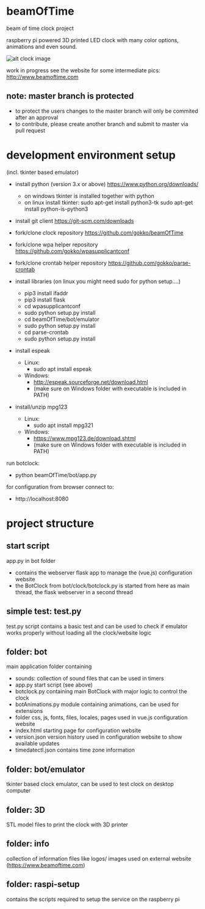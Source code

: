 # beamOfTime
beam of time clock project

raspberry pi powered 3D printed LED clock with many color options, animations and even sound.

![alt clock image](https://www.beamoftime.com/onewebmedia/IMG_20190727_134228.jpg)

work in progress
see the website for some intermediate pics:
http://www.beamoftime.com

## note: master branch is protected
- to protect the users changes to the master branch will only be commited after an approval
- to contribute, please create another branch and submit to master via pull request

# development environment setup
(incl. tkinter based emulator)

- install python (version 3.x or above) https://www.python.org/downloads/
  - on windows tkinter is installed together with python
  - on linux install tkinter:
    sudo apt-get install python3-tk
    sudo apt-get install python-is-python3

- install git client https://git-scm.com/downloads
- fork/clone clock repository https://github.com/gokko/beamOfTime
- fork/clone wpa helper repository https://github.com/gokko/wpasupplicantconf
- fork/clone crontab helper repository https://github.com/gokko/parse-crontab

- install libraries (on linux you might need sudo for python setup....)
  - pip3 install ifaddr
  - pip3 install flask
  - cd wpasupplicantconf
  - sudo python setup.py install
  - cd beamOfTime/bot/emulator 
  - sudo python setup.py install
  - cd parse-crontab
  - sudo python setup.py install

- install espeak
  - Linux:
    - sudo apt install espeak
  - Windows:
    - http://espeak.sourceforge.net/download.html
    - (make sure on Windows folder with executable is included in PATH)
- install/unzip mpg123 
  - Linux:
    - sudo apt install mpg321
  - Windows:
    - https://www.mpg123.de/download.shtml
    - (make sure on Windows folder with executable is included in PATH)

run botclock:
- python beamOfTime/bot/app.py

for configuration from browser connect to:
- http://localhost:8080

# project structure
## start script
app.py in bot folder
- contains the webserver flask app to manage the (vue.js) configuration website
- the BotClock from bot/clock/botclock.py is started from here as main thread, the flask webserver in a second thread

## simple test: test.py
test.py script contains a basic test and can be used to check if emulator works properly without loading all the clock/website logic

## folder: bot
main application folder containing
- sounds: collection of sound files that can be used in timers
- app.py start script (see above)
- botclock.py containing main BotClock with major logic to control the clock
- botAnimations.py module containing animations, can be used for extensions
- folder css, js, fonts, files, locales, pages used in vue.js configuration website
- index.html starting page for configuration website
- version.json version history used in configuration website to show available updates
- timedatectl.json contains time zone information

## folder: bot/emulator
tkinter based clock emulator, can be used to test clock on desktop computer

## folder: 3D
STL model files to print the clock with 3D printer

## folder: info
collection of information files like logos/ images used on external website (https://www.beamoftime.com)

## folder: raspi-setup
contains the scripts required to setup the service on the raspberry pi
